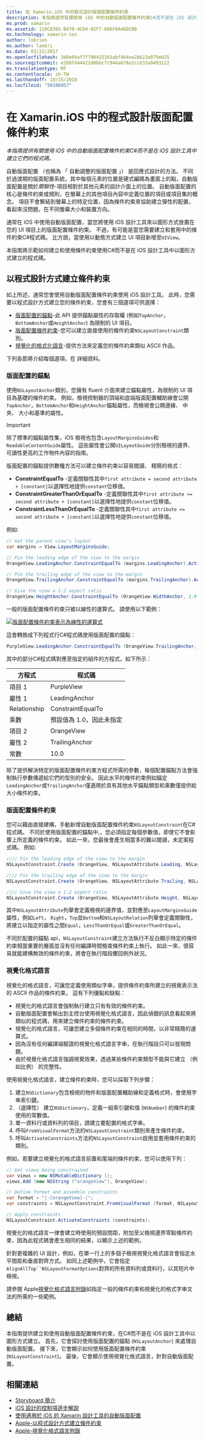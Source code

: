 ```yaml
---
title: 在 Xamarin.iOS 中的程式設計版面配置條件約束
description: 本指南提供有關使用 iOS 中的自動版面配置條件約束C#而不是在 iOS 設計工具中建立它們的程式碼。
ms.prod: xamarin
ms.assetid: 119C8365-B470-4CD4-85F7-086F0A46DCBB
ms.technology: xamarin-ios
author: lobrien
ms.author: laobri
ms.date: 03/22/2017
ms.openlocfilehash: 3d8e69af7f790415343abf464ea2bb22e879e025
ms.sourcegitcommit: e268fd44422d0bbc7c944a678e2cc633a0493122
ms.translationtype: MT
ms.contentlocale: zh-TW
ms.lasthandoff: 10/25/2018
ms.locfileid: "50106957"
---
```

# <a name="programmatic-layout-constraints-in-xamarinios"></a>在 Xamarin.iOS 中的程式設計版面配置條件約束

_本指南提供有關使用 iOS 中的自動版面配置條件約束C#而不是在 iOS 設計工具中建立它們的程式碼。_

自動版面配置 （也稱為 「 自動調整的版面配置 」） 是回應式設計的方法。 不同於過渡期的版面配置系統，其中每個元素的位置是硬式編碼為畫面上的點，自動版面配置是關於*關聯性*-項目相對於其他元素的設計介面上的位置。 自動版面配置的核心是條件約束或規則，在螢幕上的其他項目內容中定義位置的項目或項目集的概念。 項目不會繫結到螢幕上的特定位置，因為條件約束來協助建立彈性的配置，看起來沒問題，在不同螢幕大小和裝置方向。

通常在 iOS 中使用自動版面配置，當您將使用 iOS 設計工具來以圖形方式放置在您的 UI 項目上的版面配置條件約束。 不過，有可能是當您需要建立和套用中的條件約束C#程式碼。 比方說，當使用以動態方式建立 UI 項目新增至`UIView`。

本指南將示範如何建立和使用條件約束使用C#而不是在 iOS 設計工具中以圖形方式建立的程式碼。

<a name="Creating-Constraints-Programmatically" />

## <a name="creating-constraints-programmatically"></a>以程式設計方式建立條件約束

如上所述，通常您會使用自動版面配置條件約束使用 iOS 設計工具。 此時，您需要以程式設計方式建立您的條件約束，您會有三個選項可供選擇：

* [版面配置的錨點](#Layout-Anchors)-此 API 提供錨點屬性的存取權 (例如`TopAnchor`，`BottomAnchor`或`HeightAnchor`) 為限制的 UI 項目。
* [版面配置條件約束](#Layout-Constraints)-您可以建立直接使用的條件約束`NSLayoutConstraint`類別。
* [視覺化的格式化語言](#Visual-Format-Language)-提供方法來定義您的條件約束類似 ASCII 作品。

下列各節將介紹每個選項，在 詳細資料。

<a name="Layout-Anchors" />

### <a name="layout-anchors"></a>版面配置的錨點

使用`NSLayoutAnchor`類別，您擁有 fluent 介面來建立錨點屬性，為限制的 UI 項目為基礎的條件約束。 例如，檢視控制器的頂端和底端版面配置輔助線會公開`TopAnchor`，`BottomAnchor`和`HeightAnchor`錨點屬性，而檢視會公開邊緣、 中央、 大小和基準的屬性。

> [!IMPORTANT]
> 除了標準的錨點屬性集，iOS 檢視也包含`LayoutMarginsGuides`和`ReadableContentGuide`屬性。 這些屬性會公開`UILayoutGuide`分別檢視的邊界、 可讀性更高的工作物件內容的指南。

版面配置的錨點提供數種方法可以建立條件約束以容易閱讀、 精簡的格式：

- **ConstraintEqualTo** -定義關聯性其中`first attribute = second attribute + [constant]`以選擇性地提供`constant`位移值。
- **ConstraintGreaterThanOrEqualTo** -定義關聯性其中`first attribute >= second attribute + [constant]`以選擇性地提供`constant`位移值。
- **ConstraintLessThanOrEqualTo** -定義關聯性其中`first attribute <= second attribute + [constant]`以選擇性地提供`constant`位移值。

例如: 

```csharp
// Get the parent view's layout
var margins = View.LayoutMarginsGuide;

// Pin the leading edge of the view to the margin
OrangeView.LeadingAnchor.ConstraintEqualTo (margins.LeadingAnchor).Active = true;

// Pin the trailing edge of the view to the margin
OrangeView.TrailingAnchor.ConstraintEqualTo (margins.TrailingAnchor).Active = true;

// Give the view a 1:2 aspect ratio
OrangeView.HeightAnchor.ConstraintEqualTo (OrangeView.WidthAnchor, 2.0f);
```

一般的版面配置條件約束只被以線性的運算式。 請使用以下範例：

[![](programmatic-layout-constraints-images/graph01.png "版面配置條件約束表示為線性的運算式")](programmatic-layout-constraints-images/graph01.png#lightbox)

這會轉換成下列程式行C#程式碼使用版面配置的錨點：

```csharp
PurpleView.LeadingAnchor.ConstraintEqualTo (OrangeView.TrailingAnchor, 10).Active = true; 
```

其中的部分C#程式碼對應至指定的組件的方程式，如下所示：

|方程式|程式碼|
|---|---|
|項目 1|PurpleView|
|屬性 1|LeadingAnchor|
|Relationship|ConstraintEqualTo|
|乘數|預設值為 1.0，因此未指定|
|項目 2|OrangeView|
|屬性 2|TrailingAnchor|
|常數|10.0|

除了提供解決特定的版面配置條件約束方程式所需的參數，每個配置錨點方法會強制執行參數傳遞給它們的型別的安全。 因此水平的條件約束例如錨定`LeadingAnchor`或`TrailingAnchor`僅適用於具有其他水平錨點類型和乘數僅提供給大小條件約束。

<a name="Layout-Constraints" />

### <a name="layout-constraints"></a>版面配置條件約束

您可以藉由直接建構，手動新增自動版面配置條件約束`NSLayoutConstraint`在C#程式碼。 不同於使用版面配置的錨點中,，您必須指定每個參數值，即使它不會影響上所定義的條件約束。 如此一來，您最後會產生相當多的難以閱讀，未定案程式碼。 例如: 

```csharp
//// Pin the leading edge of the view to the margin
NSLayoutConstraint.Create (OrangeView, NSLayoutAttribute.Leading, NSLayoutRelation.Equal, View, NSLayoutAttribute.LeadingMargin, 1.0f, 0.0f).Active = true;

//// Pin the trailing edge of the view to the margin
NSLayoutConstraint.Create (OrangeView, NSLayoutAttribute.Trailing, NSLayoutRelation.Equal, View, NSLayoutAttribute.TrailingMargin, 1.0f, 0.0f).Active = true;

//// Give the view a 1:2 aspect ratio
NSLayoutConstraint.Create (OrangeView, NSLayoutAttribute.Height, NSLayoutRelation.Equal, OrangeView, NSLayoutAttribute.Width, 2.0f, 0.0f).Active = true;
```

其中`NSLayoutAttribute`列舉會定義檢視的邊界值，並對應至`LayoutMarginsGuide`屬性，例如`Left`， `Right`，`Top`並`Bottom`和`NSLayoutRelation`列舉會定義關聯性，將建立以指定的屬性之間`Equal`，`LessThanOrEqual`或`GreaterThanOrEqual`。

不同於配置的錨點 api，`NSLayoutConstraint`建立方法執行不反白顯示特定的條件約束相當重要的層面並沒有任何編譯時間檢查條件約束上執行。 如此一來，很容易就能建構無效的條件約束，將會在執行階段擲回例外狀況。

<a name="Visual-Format-Language" />

### <a name="visual-format-language"></a>視覺化格式語言

視覺化的格式語言，可讓您定義使用類似字串，提供條件約束所建立的視覺表示法的 ASCII 作品的條件約束。 這有下列優點和缺點：

- 視覺化的格式語言會強制執行建立只有有效的條件約束。
 - 自動版面配置會輸出到主控台使用視覺化格式語言，因此偵錯的訊息看起來將類似的程式碼，用來建立條件約束的條件約束。
 - 視覺化的格式語言，可讓您建立多個條件約束在相同的時間，以非常精簡的運算式。
 - 因為沒有任何編譯端驗證的視覺化格式語言字串，在執行階段只可以發現問題。
 - 由於視覺化格式語言強調視覺效果，透過某些條件約束類型不能與它建立 （例如比例） 的完整性。

使用視覺化格式語言，建立條件約束時，您可以採取下列步驟：

1. 建立`NSDictionary`包含檢視的物件和版面配置輔助線和定義格式時，會使用字串索引鍵。
2. （選擇性） 建立`NSDictionary`，定義一組索引鍵和值 (`NSNumber`) 的條件約束使用的常數值。
3. 單一資料行或資料列的項目，請建立要配置的格式字串。
4. 呼叫`FromVisualFormat`方法的`NSLayoutConstraint`類別來產生條件約束。
5. 呼叫`ActivateConstraints`方法的`NSLayoutConstraint`啟用並套用條件約束的類別。

例如，若要建立視覺化的格式語言前置和尾端的條件約束，您可以使用下列：

```csharp
// Get views being constrained
var views = new NSMutableDictionary (); 
views.Add (new NSString ("orangeView"), OrangeView);

// Define format and assemble constraints
var format = "|-[orangeView]-|";
var constraints = NSLayoutConstraint.FromVisualFormat (format, NSLayoutFormatOptions.AlignAllTop, null, views);

// Apply constraints
NSLayoutConstraint.ActivateConstraints (constraints);
```

視覺化的格式語言一律會建立時使用的預設間距，附加至父檢視邊界零點條件約束，因為此程式碼會產生相同的結果，以顯示上述的範例。

針對更複雜的 UI 設計，例如，在單一行上的多個子檢視視覺化格式語言會指定水平間距和垂直對齊方式。 如同上述範例中，它會指定`AlignAllTop``NSLayoutFormatOptions`對齊的所有資料列或資料行，以其短片中檢視。

請參閱 Apple[視覺化格式語言附錄](https://developer.apple.com/library/ios/documentation/UserExperience/Conceptual/AutolayoutPG/VisualFormatLanguage.html#//apple_ref/doc/uid/TP40010853-CH27-SW1)如指定一般的條件約束和視覺化的格式字串文法的所需的一些範例。

<a name="Summary" />

## <a name="summary"></a>總結

本指南提供建立和使用自動版面配置條件約束，在C#而不是在 iOS 設計工具中以圖形方式建立。 首先，它會探討使用版面配置的錨點 (`NSLayoutAnchor`) 來處理自動版面配置。 接下來，它會顯示如何使用版面配置條件約束 (`NSLayoutConstraint`)。 最後，它會顯示使用視覺化格式語言，針對自動版面配置。

## <a name="related-links"></a>相關連結

- [Storyboard 簡介](~/ios/user-interface/storyboards/index.md)
- [iOS 設計的控制項逐步解說](~/ios/user-interface/designer/ios-designable-controls-walkthrough.md)
- [使用適用於 iOS 的 Xamarin 設計工具的自動版面配置](~/ios/user-interface/designer/designer-auto-layout.md#modifying-in-code)
- [Apple-以程式設計方式建立條件約束](https://developer.apple.com/library/ios/documentation/UserExperience/Conceptual/AutolayoutPG/ProgrammaticallyCreatingConstraints.html#//apple_ref/doc/uid/TP40010853-CH16-SW1)
- [Apple-視覺化格式語言附錄](https://developer.apple.com/library/ios/documentation/UserExperience/Conceptual/AutolayoutPG/VisualFormatLanguage.html#//apple_ref/doc/uid/TP40010853-CH27-SW1)
